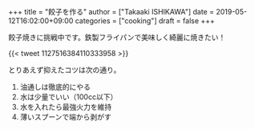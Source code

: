+++
title = "餃子を作る"
author = ["Takaaki ISHIKAWA"]
date = 2019-05-12T16:02:00+09:00
categories = ["cooking"]
draft = false
+++

餃子焼きに挑戦中です。鉄製フライパンで美味しく綺麗に焼きたい！

{{< tweet 1127516384110333958 >}}

とりあえず抑えたコツは次の通り。

1.  油通しは徹底的にやる
2.  水は少量でいい（100cc以下）
3.  水を入れたら最強火力を維持
4.  薄いスプーンで端から剥がす
